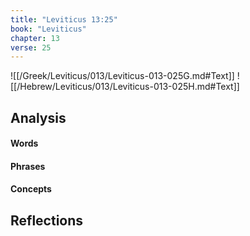 ```yaml
---
title: "Leviticus 13:25"
book: "Leviticus"
chapter: 13
verse: 25
---
```

![[/Greek/Leviticus/013/Leviticus-013-025G.md#Text]]
![[/Hebrew/Leviticus/013/Leviticus-013-025H.md#Text]]

## Analysis

#### Words

#### Phrases

#### Concepts

## Reflections

